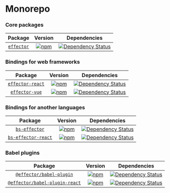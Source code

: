 # Monorepo

### Core packages

|        Package         |                           Version                            |                         Dependencies                         |
| :--------------------: | :----------------------------------------------------------: | :----------------------------------------------------------: |
| [`effector`](effector) | [![npm](https://img.shields.io/npm/v/effector.svg?maxAge=3600)](https://www.npmjs.com/package/effector) | [![Dependency Status](https://david-dm.org/zerobias/effector.svg?path=packages/effector)](https://david-dm.org/zerobias/effector?path=packages/effector) |



### Bindings for web frameworks

|              Package               |                           Version                            |                         Dependencies                         |
| :--------------------------------: | :----------------------------------------------------------: | :----------------------------------------------------------: |
| [`effector-react`](effector-react) | [![npm](https://img.shields.io/npm/v/effector-react.svg?maxAge=3600)](https://www.npmjs.com/package/effector-react) | [![Dependency Status](https://david-dm.org/zerobias/effector.svg?path=packages/effector-react)](https://david-dm.org/zerobias/effector?path=packages/effector-react) |
|   [`effector-vue`](effector-vue)   | [![npm](https://img.shields.io/npm/v/effector-vue.svg?maxAge=3600)](https://www.npmjs.com/package/effector-vue) | [![Dependency Status](https://david-dm.org/zerobias/effector.svg?path=packages/effector-vue)](https://david-dm.org/zerobias/effector?path=packages/effector-vue) |



### Bindings for another languages

|                 Package                  |                           Version                            |                         Dependencies                         |
| :--------------------------------------: | :----------------------------------------------------------: | :----------------------------------------------------------: |
|       [`bs-effector`](bs-effector)       | [![npm](https://img.shields.io/npm/v/bs-effector.svg?maxAge=3600)](https://www.npmjs.com/package/bs-effector) | [![Dependency Status](https://david-dm.org/zerobias/effector.svg?path=packages/bs-effector)](https://david-dm.org/zerobias/effector?path=packages/bs-effector) |
| [`bs-effector-react`](bs-effector-react) | [![npm](https://img.shields.io/npm/v/bs-effector-react.svg?maxAge=3600)](https://www.npmjs.com/package/bs-effector-react) | [![Dependency Status](https://david-dm.org/zerobias/effector.svg?path=packages/bs-effector-react)](https://david-dm.org/zerobias/effector?path=packages/bs-effector-react) |



### Babel plugins

|                           Package                            |                           Version                            |                         Dependencies                         |
| :----------------------------------------------------------: | :----------------------------------------------------------: | :----------------------------------------------------------: |
|      [`@effector/babel-plugin`](@effector/babel-plugin)      | [![npm](https://img.shields.io/npm/v/@effector/babel-plugin.svg?maxAge=3600)](https://www.npmjs.com/package/@effector/babel-plugin) | [![Dependency Status](https://david-dm.org/zerobias/effector.svg?path=packages/@effector/babel-plugin)](https://david-dm.org/zerobias/effector?path=packages/@effector/babel-plugin) |
| [`@effector/babel-plugin-react`](@effector/babel-plugin-react) | [![npm](https://img.shields.io/npm/v/@effector/babel-plugin-react.svg?maxAge=3600)](https://www.npmjs.com/package/@effector/babel-plugin-react) | [![Dependency Status](https://david-dm.org/zerobias/effector.svg?path=packages/@effector/babel-plugin-react)](https://david-dm.org/zerobias/effector?path=packages/@effector/babel-plugin-react) |